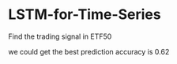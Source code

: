 # LSTM-for-Time-Series
Find the trading signal in ETF50

we could get the best prediction accuracy is 0.62
